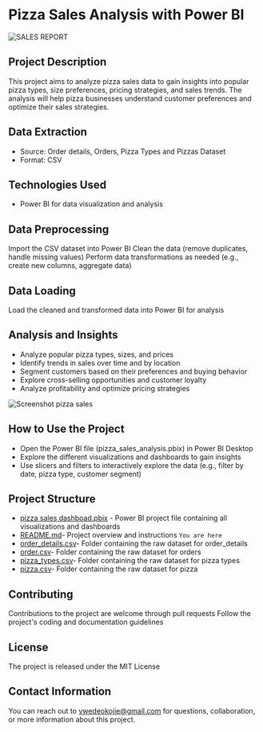 # Pizza Sales Analysis with Power BI

![SALES REPORT](https://github.com/VwedeOkojie/Pizza-Sales-Project/assets/161823174/e3f757c4-36ce-46c8-891f-3e5089ed7ba4)


## Project Description

This project aims to analyze pizza sales data to gain insights into popular pizza types, size preferences, pricing strategies, and sales trends. The analysis will help pizza businesses understand customer preferences and optimize their sales strategies.

## Data Extraction
* Source: Order details, Orders, Pizza Types and Pizzas Dataset
* Format: CSV


## Technologies Used
* Power BI for data visualization and analysis

## Data Preprocessing
Import the CSV dataset into Power BI
Clean the data (remove duplicates, handle missing values)
Perform data transformations as needed (e.g., create new columns, aggregate data)

## Data Loading
Load the cleaned and transformed data into Power BI for analysis

## Analysis and Insights
* Analyze popular pizza types, sizes, and prices
* Identify trends in sales over time and by location
* Segment customers based on their preferences and buying behavior
* Explore cross-selling opportunities and customer loyalty
* Analyze profitability and optimize pricing strategies

![Screenshot pizza sales](https://github.com/VwedeOkojie/Pizza-Sales-Project/assets/161823174/4150e459-792c-42a3-b7aa-32eb8f24d7ca)


## How to Use the Project
* Open the Power BI file (pizza_sales_analysis.pbix) in Power BI Desktop
* Explore the different visualizations and dashboards to gain insights
* Use slicers and filters to interactively explore the data (e.g., filter by date, pizza type, customer segment)


## Project Structure
* [pizza sales dashboad.pbix](https://github.com/VwedeOkojie/Pizza-Sales-Project/blob/4bca0c71b12a101223ea166f2e09c1911b1641c3/Pizza%20Sales%20Dashboard.pbix) - Power BI project file containing all visualizations and dashboards
* [README.md](https://github.com/VwedeOkojie/Pizza-Sales-Project/blob/4bca0c71b12a101223ea166f2e09c1911b1641c3/README.md)- Project overview and instructions `You are here`
* [order_details.csv](https://github.com/VwedeOkojie/Pizza-Sales-Project/blob/4bca0c71b12a101223ea166f2e09c1911b1641c3/order_details.csv)- Folder containing the raw dataset for order_details
* [order.csv](https://github.com/VwedeOkojie/Pizza-Sales-Project/blob/4bca0c71b12a101223ea166f2e09c1911b1641c3/orders.csv)- Folder containing the raw dataset for orders
* [pizza_types.csv](https://github.com/VwedeOkojie/Pizza-Sales-Project/blob/4bca0c71b12a101223ea166f2e09c1911b1641c3/pizza_types.csv)- Folder containing the raw dataset for pizza types
*  [pizza.csv](https://github.com/VwedeOkojie/Pizza-Sales-Project/blob/4bca0c71b12a101223ea166f2e09c1911b1641c3/pizzas.csv)- Folder containing the raw dataset for pizza


## Contributing
Contributions to the project are welcome through pull requests
Follow the project's coding and documentation guidelines

## License
The project is released under the MIT License

## Contact Information
You can reach out to vwedeokojie@gmail.com for questions, collaboration, or more information about this project.
